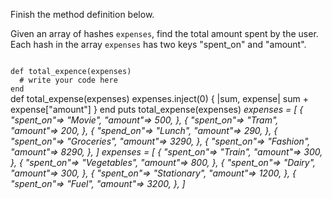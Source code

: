Finish the method definition below.

Given an array of hashes `expenses`, find the total amount spent by the user.
Each hash in the array `expenses` has two keys "spent_on" and "amount".


<Editor lang="ruby" type="exercise" testMode="multipleInput">
<code>
def total_expence(expenses)
  # write your code here
end
</code>

<solution>
def total_expense(expenses)
  expenses.inject(0) { |sum, expense| sum + expense["amount"] }
end
</solution>

<testcases>
<caller>
puts total_expense(expenses)
</caller>
<testcase>
<i>
expenses = [
  {
    "spent_on"=> "Movie",
    "amount"=> 500,
  },
  {
    "spent_on"=> "Tram",
    "amount"=> 200,
  },
  {
    "spend_on"=> "Lunch",
    "amount"=> 290,
  },
  {
    "spent_on"=> "Groceries",
    "amount"=> 3290,
  },
  {
    "spent_on"=> "Fashion",
    "amount"=> 8290,
  },
]
</i>
</testcase>
<testcase>
<i>
expenses = [
  {
    "spent_on"=> "Train",
    "amount"=> 300,
  },
  {
    "spent_on"=> "Vegetables",
    "amount"=> 800,
  },
  {
    "spent_on"=> "Dairy",
    "amount"=> 300,
  },
  {
    "spent_on"=> "Stationary",
    "amount"=> 1200,
  },
  {
    "spent_on"=> "Fuel",
    "amount"=> 3200,
  },
]
</i>
</testcase>
</testcases>
</Editor>